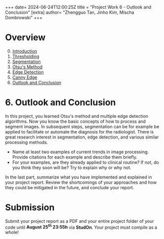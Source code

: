 +++
date= 2024-06-24T12:00:25Z
title = "Project Work 6 - Outlook and Conclusion"
[extra]
author= "Zhengguo Tan, Jinho Kim, Mischa Dombrowski"
+++

# Overview

0) [Introduction](../introduction)
1) [Thresholding](../thresholding)
2) [Segmentation](../segmentation)
3) [Otsu's Method](../otsu)
4) [Edge Detection](../edgedetection) 
5) [Canny Edge](../cannyedge) 
6) [Outlook and Conclusion](../conclusion)


# 6. Outlook and Conclusion
In this project, you learned Otsu's method and multiple edge detection algorithms.
Now you know the basic concepts of how to process and segment images.
In subsequent steps, segmentation can be for example be applied to facilitate or automate the diagnosis for the radiologist.
There is great research interest in segmentation, edge detection, and various similar processing methods.

* Name at least two examples of current trends in image processing. Provide citations for each example and describe them briefly.
* For your examples, are they already applied to clinical routine? If not, do you think they soon will be? Try to explain why or why not.

In the last part, summarize what you have implemented and explained in your project report. Review the shortcomings of your approaches and how they could be mitigated in the future, and conclude your report.

# Submission

Submit your project report as a PDF and your entire project folder of your code until **August 25<sup>th</sup> 23:55h** via **StudOn**.
Your project must compile as a whole!
